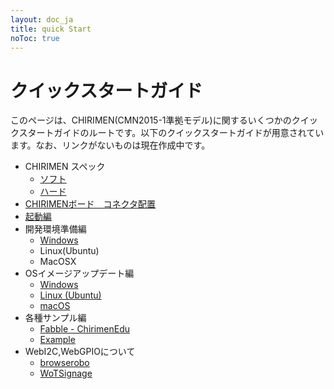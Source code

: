 ```yaml
---
layout: doc_ja
title: quick Start
noToc: true
---
```

# クイックスタートガイド
このページは、CHIRIMEN(CMN2015-1準拠モデル)に関するいくつかのクイックスタートガイドのルートです。以下のクイックスタートガイドが用意されています。なお、リンクがないものは現在作成中です。

- CHIRIMEN スペック
  - [ソフト](CMNsoft_spec.html)
  - [ハード](CMN2015-1_spec.html)
- [CHIRIMENボード　コネクタ配置](board_connectors.html)
- [起動編](basic_startup.html)
- 開発環境準備編
  - [Windows](dev_windows.html)
  - Linux(Ubuntu)
  - MacOSX
- OSイメージアップデート編
  - [Windows](firmware_update_guide_for_windows.html)
  - [Linux (Ubuntu)](firmware_update_guide_for_linux.html)
  - [macOS](firmware_update_guide_for_mac.html)
- 各種サンプル編
  - [Fabble - ChirimenEdu](http://fabble.cc/chirimenedu)
  - [Example](https://github.com/chirimen-oh/examples)
- WebI2C,WebGPIOについて
  - [browserobo](https://github.com/browserobo/)
  - [WoTSignage](https://github.com/chirimen-oh/WoTSignage)
